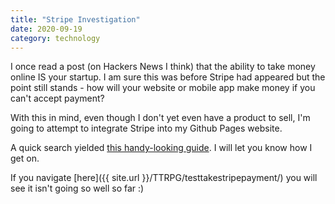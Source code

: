 ```yaml
---
title: "Stripe Investigation"
date: 2020-09-19
category: technology
---
```


I once read a post (on Hackers News I think) that the ability to take money online IS your startup. I am sure this was before Stripe had appeared but the point still stands - how will your website or mobile app make money if you can't accept payment?

With this in mind, even though I don't yet even have a product to sell, I'm going to attempt to integrate Stripe into my Github Pages website.

A quick search yielded [this handy-looking guide](https://github.com/stripe-samples/github-pages-stripe-checkout). I will let you know how I get on.

If you navigate [here]({{ site.url }}/TTRPG/testtakestripepayment/) you will see it isn't going so well so far :)
